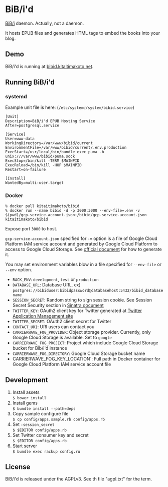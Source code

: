 BiB/i'd
======
[BiB/i][bibi] daemon. Actually, not a daemon.

It hosts EPUB files and generates HTML tags to embed the books into your blog.

Demo
----

BiB/i'd is running at [bibid.kitaitimakoto.net](http://bibid.kitaitimakoto.net).

Running BiB/i'd
---------------

### systemd ###

Example unit file is here:
(`/etc/systemd/system/bibid.service`)

    [Unit]
    Description=BiB/i'd EPUB Hosting Service
    After=postgresql.service
    
    [Service]
    User=www-data
    WorkingDirectory=/var/www/bibid/current
    EnvironmentFile=/var/www/bibid/current/.env.production
    ExecStart=/usr/local/bin/bundle exec puma -b unix:///var/www/bibid/puma.sock
    ExecStop=/bin/kill -TERM $MAINPID
    ExecReload=/bin/kill -HUP $MAINPID
    Restart=on-failure
    
    [Install]
    WantedBy=multi-user.target

### Docker ###

    % docker pull kitaitimakoto/bibid
    % docker run --name bibid -d -p 3000:3000 --env-file=.env -v $(pwd)/gcp-service-account.json:/bibid/gcp-service-account.json kitaitimakoto/bibid

Expose port `3000` to host.

`gcp-service-account.json` specified for `-v` option is a file of Google Cloud Platform IAM service account and generated by Google Cloud Platform to access to Google Cloud Storage. See [official document][] for how to generate it.

You may set environment variables blow in a file specified for `--env-file` or `--env` option.

* `RACK_ENV`: `development`, `test` or `production`
* `DATABASE_URL`: Database URL. ex) `postgres://bibiduser:bibidpassword@databasehost:5432/bibid_databasename`
* `SESSION_SECRET`: Random string to sign session cookie. See Session Secret Security section in [Sinatra document][]
* `TWITTER_KEY`: OAuth2 client key for Twitter generated at [Twitter Application Management site][]
* `TWITTER_SECRET`: OAuth2 client secret for Twitter
* `CONTACT_URI`: URI users can contact you
* `CARRIERWAVE_FOG_PROVIDER`: Object storage provider. Currently, only Google Cloud Storage is available. Set to `google`
* `CARRIERWAVE_FOG_PROJECT`: Project which include Google Cloud Storage bucket for Bib/i'd instance
* `CARRIERWAVE_FOG_DIRECTORY`: Google Cloud Storage bucket name
* CARRIERWAVE_FOG_KEY_LOCATION`: Full path in Docker container for Google Cloud Platform IAM service account file

[official document]: https://cloud.google.com/iam/docs/creating-managing-service-accounts
[Sinatra document]: http://sinatrarb.com/intro.html
[Twitter Application Management site]: https://apps.twitter.com/

Development
-----------
1. Install assets  
   `$ bower install`
2. Install gems  
   `$ bundle install --path=deps`
3. Copy sample configure file  
   `$ cp config/apps.sample.rb config/apps.rb`  
4. Set `:session_secret`  
   `$ $EDITOR config/apps.rb`
5. Set Twitter consumer key and secret  
   `$ $EDITOR config/apps.rb`
6. Start server  
   `$ bundle exec rackup config.ru`

[bibi]: http://sarasa.la/bib/i/

License
-------
BiB/i'd is released under the AGPLv3. See th file "agpl.txt" for the term.
